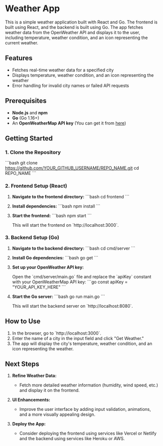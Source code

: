 
# Weather App

This is a simple weather application built with React and Go. The frontend is built using React, and the backend is built using Go. The app fetches weather data from the OpenWeather API and displays it to the user, including temperature, weather condition, and an icon representing the current weather.

## Features

- Fetches real-time weather data for a specified city
- Displays temperature, weather condition, and an icon representing the weather
- Error handling for invalid city names or failed API requests

## Prerequisites

- **Node.js** and **npm**
- **Go** (Go 1.16+)
- An **OpenWeatherMap API key** (You can get it from [here](https://openweathermap.org/api))

## Getting Started

### 1. Clone the Repository
\`\`\`bash
git clone https://github.com/YOUR_GITHUB_USERNAME/REPO_NAME.git
cd REPO_NAME
\`\`\`

### 2. Frontend Setup (React)

1. **Navigate to the frontend directory:**
   \`\`\`bash
   cd frontend
   \`\`\`

2. **Install dependencies:**
   \`\`\`bash
   npm install
   \`\`\`

3. **Start the frontend:**
   \`\`\`bash
   npm start
   \`\`\`

   This will start the frontend on \`http://localhost:3000\`.

### 3. Backend Setup (Go)

1. **Navigate to the backend directory:**
   \`\`\`bash
   cd cmd/server
   \`\`\`

2. **Install Go dependencies:**
   \`\`\`bash
   go get
   \`\`\`

3. **Set up your OpenWeather API key:**

   Open the \`cmd/server/main.go\` file and replace the \`apiKey\` constant with your OpenWeatherMap API key:
   \`\`\`go
   const apiKey = "YOUR_API_KEY_HERE"
   \`\`\`

4. **Start the Go server:**
   \`\`\`bash
   go run main.go
   \`\`\`

   This will start the backend server on \`http://localhost:8080\`.

## How to Use

1. In the browser, go to \`http://localhost:3000\`.
2. Enter the name of a city in the input field and click "Get Weather."
3. The app will display the city's temperature, weather condition, and an icon representing the weather.

## Next Steps

1. **Refine Weather Data:**
   - Fetch more detailed weather information (humidity, wind speed, etc.) and display it on the frontend.

2. **UI Enhancements:**
   - Improve the user interface by adding input validation, animations, and a more visually appealing design.

3. **Deploy the App:**
   - Consider deploying the frontend using services like Vercel or Netlify and the backend using services like Heroku or AWS.
